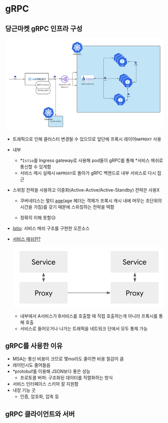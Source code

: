 # gRPC



## 당근마켓 gRPC 인프라 구성

<p align = "center"><img src="Picture/carrot_infra.png"></img></p>

- 트래픽으로 인해 클러스터 변경될 수 있으므로 앞단에 프록시 레이어`HAPROXY` 사용

- 내부

  - *`Istio`를 Ingress gateway로 사용해 pod들이 gRPC를 통해 *서비스 메쉬로 통신할 수 있게함
  - 서비스 메시 실패시 `HAPROXY`로 돌아가 gRPC 백엔드로 내부 서비스로 다시 접근

- 스위칭 전략을 사용하고 이중화(Active-Active/Active-Standby) 전략은 사용X

  -  쿠버네티스는 멀티 [age](https://developer.mozilla.org/ko/docs/Web/HTTP/Headers/Age)(age 헤더는 객체가 프록시 캐시 내에 머무는 초단위의 시간을 가짐)를 갖기 때문에 스위칭하는 전략을 택함

    - 정확히 이해 못함😥

    

- [Istio](https://techcafe.tistory.com/133): 서비스 매쉬 구조를 구현한 오픈소스

- [서비스 매쉬란?](https://bcho.tistory.com/1293)

  <p align = "center"><img src="Picture/service_mash.png"></img></p>

  - 내부에서 A서비스가 B서비스를 호출할 때 직접 호출하는게 아니라 프록시를 통해 호출
  - 서비스로 들어오거나 나가는 트래픽을 네트워크 단에서 모두 통제 가능





## gRPC를 사용한 이유

- MSA는 통신 비용이 크므로 몇ms라도 줄이면 비용 절감이 큼
- 레이턴시도 줄어들음
- *protobuf를 이용해 JSON보다 좋은 성능
  - 프로토콜 버퍼: 구조화된 데이터를 직렬화하는 방식
- 서비스 인터페이스 스키마 잘 지원함
- 내장 기능 굿
  - 인증, 암호화, 압축 등



## gRPC 클라이언트와 서버





